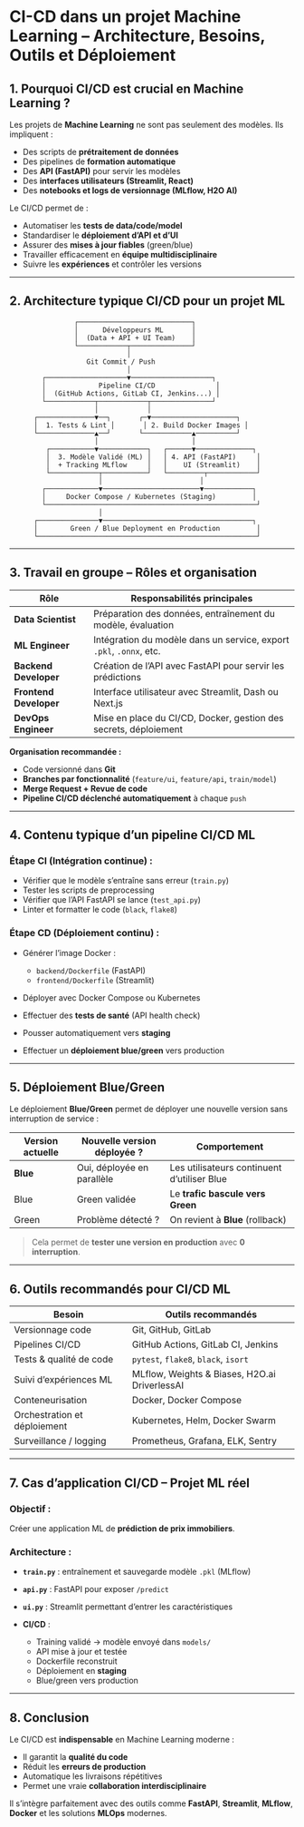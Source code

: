 # <h1 id="ci-cd-ml">CI-CD dans un projet Machine Learning – Architecture, Besoins, Outils et Déploiement</h1>



## <h2 id="intro">1. Pourquoi CI/CD est crucial en Machine Learning ?</h2>

Les projets de **Machine Learning** ne sont pas seulement des modèles. Ils impliquent :

* Des scripts de **prétraitement de données**
* Des pipelines de **formation automatique**
* Des **API (FastAPI)** pour servir les modèles
* Des **interfaces utilisateurs (Streamlit, React)**
* Des **notebooks et logs de versionnage (MLflow, H2O AI)**

Le CI/CD permet de :

* Automatiser les **tests de data/code/model**
* Standardiser le **déploiement d’API et d’UI**
* Assurer des **mises à jour fiables** (green/blue)
* Travailler efficacement en **équipe multidisciplinaire**
* Suivre les **expériences** et contrôler les versions

---

## <h2 id="archi">2. Architecture typique CI/CD pour un projet ML</h2>

```
                ┌────────────────────────────┐
                │      Développeurs ML       │
                │  (Data + API + UI Team)    │
                └────────────┬───────────────┘
                             │
                   Git Commit / Push
                             │
        ┌────────────────────▼────────────────────┐
        │             Pipeline CI/CD               │
        │  (GitHub Actions, GitLab CI, Jenkins...) │
        └────────────┬────────────┬───────────────┘
                     │            │
      ┌──────────────▼──┐       ┌─▼─────────────────────┐
      │  1. Tests & Lint │       │ 2. Build Docker Images │
      └──────────────▲──┘       └────────────▲──────────┘
                     │                       │
         ┌───────────▼────────────┐   ┌──────▼──────────────┐
         │  3. Modèle Validé (ML) │   │ 4. API (FastAPI)     │
         │  + Tracking MLflow     │   │    UI (Streamlit)    │
         └────────────┬───────────┘   └─────────┬────────────┘
                      │                        │
        ┌─────────────▼────────────────────────▼────────────┐
        │     Docker Compose / Kubernetes (Staging)         │
        └────────────────────────────────────────────────────┘
                      │
      ┌───────────────▼─────────────────────────────────────┐
      │        Green / Blue Deployment en Production         │
      └──────────────────────────────────────────────────────┘
```

---

## <h2 id="groupe">3. Travail en groupe – Rôles et organisation</h2>

| Rôle                   | Responsabilités principales                                         |
| ---------------------- | ------------------------------------------------------------------- |
| **Data Scientist**     | Préparation des données, entraînement du modèle, évaluation         |
| **ML Engineer**        | Intégration du modèle dans un service, export `.pkl`, `.onnx`, etc. |
| **Backend Developer**  | Création de l’API avec FastAPI pour servir les prédictions          |
| **Frontend Developer** | Interface utilisateur avec Streamlit, Dash ou Next.js               |
| **DevOps Engineer**    | Mise en place du CI/CD, Docker, gestion des secrets, déploiement    |

**Organisation recommandée :**

* Code versionné dans **Git**
* **Branches par fonctionnalité** (`feature/ui`, `feature/api`, `train/model`)
* **Merge Request + Revue de code**
* **Pipeline CI/CD déclenché automatiquement** à chaque `push`

---

## <h2 id="pipeline">4. Contenu typique d’un pipeline CI/CD ML</h2>

### Étape CI (Intégration continue) :

* Vérifier que le modèle s’entraîne sans erreur (`train.py`)
* Tester les scripts de preprocessing
* Vérifier que l’API FastAPI se lance (`test_api.py`)
* Linter et formatter le code (`black`, `flake8`)

### Étape CD (Déploiement continu) :

* Générer l’image Docker :

  * `backend/Dockerfile` (FastAPI)
  * `frontend/Dockerfile` (Streamlit)
* Déployer avec Docker Compose ou Kubernetes
* Effectuer des **tests de santé** (API health check)
* Pousser automatiquement vers **staging**
* Effectuer un **déploiement blue/green** vers production

---

## <h2 id="green-blue">5. Déploiement Blue/Green</h2>

Le déploiement **Blue/Green** permet de déployer une nouvelle version sans interruption de service :

| Version actuelle | Nouvelle version déployée ? | Comportement                                |
| ---------------- | --------------------------- | ------------------------------------------- |
| **Blue**         | Oui, déployée en parallèle  | Les utilisateurs continuent d’utiliser Blue |
| Blue             | Green validée               | Le **trafic bascule vers Green**            |
| Green            | Problème détecté ?          | On revient à **Blue** (rollback)            |

> Cela permet de **tester une version en production** avec **0 interruption**.

---

## <h2 id="outils">6. Outils recommandés pour CI/CD ML</h2>

| Besoin                       | Outils recommandés                            |
| ---------------------------- | --------------------------------------------- |
| Versionnage code             | Git, GitHub, GitLab                           |
| Pipelines CI/CD              | GitHub Actions, GitLab CI, Jenkins            |
| Tests & qualité de code      | `pytest`, `flake8`, `black`, `isort`          |
| Suivi d’expériences ML       | MLflow, Weights & Biases, H2O.ai DriverlessAI |
| Conteneurisation             | Docker, Docker Compose                        |
| Orchestration et déploiement | Kubernetes, Helm, Docker Swarm                |
| Surveillance / logging       | Prometheus, Grafana, ELK, Sentry              |

---

## <h2 id="ml-cas">7. Cas d’application CI/CD – Projet ML réel</h2>

### Objectif :

Créer une application ML de **prédiction de prix immobiliers**.

### Architecture :

* **`train.py`** : entraînement et sauvegarde modèle `.pkl` (MLflow)
* **`api.py`** : FastAPI pour exposer `/predict`
* **`ui.py`** : Streamlit permettant d’entrer les caractéristiques
* **CI/CD** :

  * Training validé → modèle envoyé dans `models/`
  * API mise à jour et testée
  * Dockerfile reconstruit
  * Déploiement en **staging**
  * Blue/green vers production

---

## <h2 id="conclusion">8. Conclusion</h2>

Le CI/CD est **indispensable** en Machine Learning moderne :

* Il garantit la **qualité du code**
* Réduit les **erreurs de production**
* Automatique les livraisons répétitives
* Permet une vraie **collaboration interdisciplinaire**

Il s’intègre parfaitement avec des outils comme **FastAPI**, **Streamlit**, **MLflow**, **Docker** et les solutions **MLOps** modernes.


